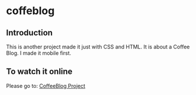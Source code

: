 # coffeblog
<h2>Introduction</h2>
<p>This is another project made it just with CSS and HTML. It is about a Coffee Blog. I made it mobile first.</p>
<h2>To watch it online</h2>
<p>Please go to: <a href="https://smltalavera95.github.io/coffeblog/" target="_blank">CoffeeBlog Project</a>
